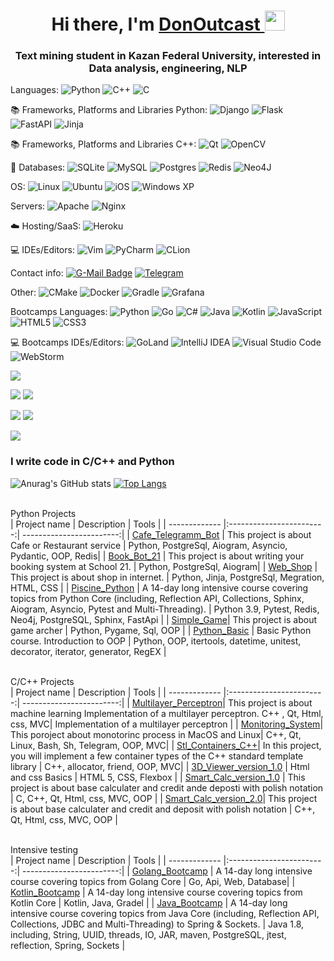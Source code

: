 <h1 align="center">Hi there, I'm <a href="https://daniilshat.ru/" target="_blank">DonOutcast </a> 
<img src="https://github.com/blackcater/blackcater/raw/main/images/Hi.gif" height="32"/></h1>
<h3 align="center">Text mining student in Kazan Federal University, interested in Data analysis, engineering, NLP </h3>

  Languages:
  ![Python](https://img.shields.io/badge/python-3670A0?style=for-the-badge&logo=python&logoColor=ffdd54)
  ![C++](https://img.shields.io/badge/c++-%2300599C.svg?style=for-the-badge&logo=c%2B%2B&logoColor=white)
  ![C](https://img.shields.io/badge/c-%2300599C.svg?style=for-the-badge&logo=c&logoColor=white)
  
  📚 Frameworks, Platforms and Libraries Python:
  ![Django](https://img.shields.io/badge/django-%23092E20.svg?style=for-the-badge&logo=django&logoColor=white)
  ![Flask](https://img.shields.io/badge/flask-%23000.svg?style=for-the-badge&logo=flask&logoColor=white)
  ![FastAPI](https://img.shields.io/badge/FastAPI-005571?style=for-the-badge&logo=fastapi)
  ![Jinja](https://img.shields.io/badge/jinja-white.svg?style=for-the-badge&logo=jinja&logoColor=black)
   
  📚 Frameworks, Platforms and Libraries C++:
  ![Qt](https://img.shields.io/badge/Qt-%23217346.svg?style=for-the-badge&logo=Qt&logoColor=white)
  ![OpenCV](https://img.shields.io/badge/opencv-%23white.svg?style=for-the-badge&logo=opencv&logoColor=white)
    
   💾 Databases:
   ![SQLite](https://img.shields.io/badge/sqlite-%2307405e.svg?style=for-the-badge&logo=sqlite&logoColor=white)
   ![MySQL](https://img.shields.io/badge/mysql-%2300f.svg?style=for-the-badge&logo=mysql&logoColor=white)
   ![Postgres](https://img.shields.io/badge/postgres-%23316192.svg?style=for-the-badge&logo=postgresql&logoColor=white)
   ![Redis](https://img.shields.io/badge/redis-%23DD0031.svg?style=for-the-badge&logo=redis&logoColor=white)
   ![Neo4J](https://img.shields.io/badge/Neo4j-008CC1?style=for-the-badge&logo=neo4j&logoColor=white)


  OS:
  ![Linux](https://img.shields.io/badge/Linux-FCC624?style=for-the-badge&logo=linux&logoColor=black)
  ![Ubuntu](https://img.shields.io/badge/Ubuntu-E95420?style=for-the-badge&logo=ubuntu&logoColor=white)
  ![iOS](https://img.shields.io/badge/iOS-000000?style=for-the-badge&logo=ios&logoColor=white)
  ![Windows XP](https://img.shields.io/badge/Windows%20xp-003399?style=for-the-badge&logo=windowsxp&logoColor=white)
  
  Servers:
  ![Apache](https://img.shields.io/badge/apache-%23D42029.svg?style=for-the-badge&logo=apache&logoColor=white)
  ![Nginx](https://img.shields.io/badge/nginx-%23009639.svg?style=for-the-badge&logo=nginx&logoColor=white)
  
  ☁️ Hosting/SaaS:
  ![Heroku](https://img.shields.io/badge/heroku-%23430098.svg?style=for-the-badge&logo=heroku&logoColor=white)
  
  💻 IDEs/Editors:
  ![Vim](https://img.shields.io/badge/VIM-%2311AB00.svg?style=for-the-badge&logo=vim&logoColor=white)
  ![PyCharm](https://img.shields.io/badge/pycharm-143?style=for-the-badge&logo=pycharm&logoColor=black&color=black&labelColor=green)
  ![CLion](https://img.shields.io/badge/CLion-black?style=for-the-badge&logo=clion&logoColor=white)
  
  Contact info:
  [![G-Mail Badge](https://img.shields.io/badge/Gmail-D14836?style=for-the-badge&logo=gmail&logoColor=white)](mailto:sham1996@yandex.ru)
  [![Telegram](https://img.shields.io/badge/Telegram-2CA5E0?style=for-the-badge&logo=telegram&logoColor=white)](https://t.me/hard_wolf_l)
  
  Other:
  ![CMake](https://img.shields.io/badge/CMake-%23008FBA.svg?style=for-the-badge&logo=cmake&logoColor=white)
  ![Docker](https://img.shields.io/badge/docker-%230db7ed.svg?style=for-the-badge&logo=docker&logoColor=white)
  ![Gradle](https://img.shields.io/badge/Gradle-02303A.svg?style=for-the-badge&logo=Gradle&logoColor=white)
  ![Grafana](https://img.shields.io/badge/grafana-%23F46800.svg?style=for-the-badge&logo=grafana&logoColor=white)
  
   Bootcamps Languages:
  ![Python](https://img.shields.io/badge/python-3670A0?style=for-the-badge&logo=python&logoColor=ffdd54)
  ![Go](https://img.shields.io/badge/go-%2300ADD8.svg?style=for-the-badge&logo=go&logoColor=white)
  ![C#](https://img.shields.io/badge/c%23-%23239120.svg?style=for-the-badge&logo=c-sharp&logoColor=white)
  ![Java](https://img.shields.io/badge/java-%23ED8B00.svg?style=for-the-badge&logo=java&logoColor=white)
  ![Kotlin](https://img.shields.io/badge/kotlin-%237F52FF.svg?style=for-the-badge&logo=kotlin&logoColor=white)
  ![JavaScript](https://img.shields.io/badge/javascript-%23323330.svg?style=for-the-badge&logo=javascript&logoColor=%23F7DF1E)
  ![HTML5](https://img.shields.io/badge/html5-%23E34F26.svg?style=for-the-badge&logo=html5&logoColor=white)
  ![CSS3](https://img.shields.io/badge/css3-%231572B6.svg?style=for-the-badge&logo=css3&logoColor=white)
  
  💻 Bootcamps IDEs/Editors:
  	![GoLand](https://img.shields.io/badge/GoLand-0f0f0f?&style=for-the-badge&logo=goland&logoColor=white)
    ![IntelliJ IDEA](https://img.shields.io/badge/IntelliJIDEA-000000.svg?style=for-the-badge&logo=intellij-idea&logoColor=white)
    ![Visual Studio Code](https://img.shields.io/badge/Visual%20Studio%20Code-0078d7.svg?style=for-the-badge&logo=visual-studio-code&logoColor=white)
    ![WebStorm](https://img.shields.io/badge/webstorm-143?style=for-the-badge&logo=webstorm&logoColor=white&color=black)
  
  
  

<!-- [![Top Langs](https://github-readme-stats.vercel.app/api/top-langs/?username=DonOutcast&layout=compact)](https://github.com/DonOutcast/github-readme-stats) -->

![](https://github-profile-summary-cards.vercel.app/api/cards/profile-details?username=DonOutcast&theme=solarized_dark)

![](https://github-profile-summary-cards.vercel.app/api/cards/most-commit-language?username=DonOutcast&theme=solarized_dark) ![](https://github-profile-summary-cards.vercel.app/api/cards/repos-per-language?username=DonOutcast&theme=solarized_dark)

![](https://github-profile-summary-cards.vercel.app/api/cards/stats?username=Donoutcast&theme=solarized_dark) ![](https://github-profile-summary-cards.vercel.app/api/cards/productive-time?username=DonOutcast&theme=solarized_dark)

![](https://komarev.com/ghpvc/?username=your-github-DonOutcast)
  
### I write code in C/C++ and Python
![Anurag's GitHub stats](https://github-readme-stats.vercel.app/api?username=DonOutcast&show_icons=true)
[![Top Langs](https://github-readme-stats.vercel.app/api/top-langs/?username=DonOutcast&langs_count=6)](https://github.com/anuraghazra/github-readme-stats)


<br> Python Projects </br>
| Project name      | Description                | Tools |
| ------------- |:------------------------:| ------------------------:|
| [Cafe_Telegramm_Bot](https://github.com/DonOutcast/cafe-bot-aiogram)  |  This project is about Cafe or Restaurant service | Python, PostgreSql, Aiogram, Asyncio, Pydantic, OOP, Redis|
| [Book_Bot_21](https://github.com/DonOutcast/bookbot21)  |  This project is about writing your booking system at School 21.   | Python, PostgreSql, Aiogram|
| [Web_Shop](https://github.com/DonOutcast/Django_web_shop) | This project is about shop in internet. | Python, Jinja, PostgreSql, Megration, HTML, CSS |
| [Piscine_Python](https://github.com/DonOutcast/School21_Python_BootCamp) | A 14-day long intensive course covering topics from Python Core (including, Reflection API, Collections, Sphinx, Aiogram, Asyncio, Pytest and Multi-Threading). |   Python 3.9, Pytest, Redis, Neo4j, PostgreSQL, Sphinx, FastApi   |
| [Simple_Game](https://github.com/DonOutcast/simple-game-pygame)| This project is about game archer | Python, Pygame, Sql, OOP |
| [Python_Basic](https://github.com/DonOutcast/Python_Basic/tree/main) | Basic Python course. Introduction to OOP  | Python, OOP, itertools, datetime, unitest, decorator, iterator, generator, RegEX |

<br> C/C++ Projects </br>
| Project name      | Description                | Tools |
| ------------- |:------------------------:| ------------------------:|
| [Multilayer_Perceptron](https://github.com/DonOutcast/s21_MultilayerPerceptron)| This project is about machine learning Implementation of a multilayer perceptron. C++ , Qt, Html, css, MVC|  Implementation of a multilayer perceptron |
| [Monitoring_System](https://github.com/DonOutcast/s21_Monitoring_System)| This poroject about monotorinc process in MacOS and Linux| C++, Qt, Linux, Bash, Sh, Telegram, OOP, MVC|
| [Stl_Containers_C++](https://github.com/DonOutcast/s21_containers-cpp)| In this project, you will implement a few container types of the C++ standard template library | C++, allocator, friend, OOP, MVC|
| [3D_Viewer_version_1.0](https://github.com/DonOutcast/3D-viewer-v1.0) | Html and css Basics  |   HTML 5, CSS, Flexbox  |
| [Smart_Calc_version_1.0](https://github.com/DonOutcast/s21_SmartCalc-v1.0) | This project is about base calculater and credit ande deposti with polish notation | C, C++, Qt, Html, css, MVC, OOP |
| [Smart_Calc_version_2.0](https://github.com/DonOutcast/s21_SmartCalc-v2.0)| This project is about base calculater and credit and deposit with polish notation | C++, Qt, Html, css, MVC, OOP |



  
<br> Intensive testing </br>
| Project name      | Description                | Tools |
| ------------- |:------------------------:| ------------------------:|
| [Golang_Bootcamp](https://github.com/DonOutcast/School21_Golang_BootCamp) | A 14-day long intensive course covering topics from Golang Core |  Go, Api, Web, Database|
| [Kotlin_Bootcamp](https://github.com/DonOutcast/School21_Kotlin_Bootcamp) | A 14-day long intensive course covering topics from Kotlin Core |  Kotlin, Java, Gradel |
| [Java_Bootcamp](https://github.com/ilnrzakirov/piscine_java) | A 14-day long intensive course covering topics from Java Core (including, Reflection API, Collections, JDBC and Multi-Threading) to Spring & Sockets. |   Java 1.8, including, String, UUID, threads, IO, JAR, maven, PostgreSQL, jtest, reflection, Spring, Sockets   |
<!--
**DonOutcast/DonOutcast** is a ✨ _special_ ✨ repository because its `README.md` (this file) appears on your GitHub profile.

Here are some ideas to get you started:

- 🔭 I’m currently working on ...
- 🌱 I’m currently learning ...
- 👯 I’m looking to collaborate on ...
- 🤔 I’m looking for help with ...
- 💬 Ask me about ...
- 📫 How to reach me: ...
- 😄 Pronouns: ...
- ⚡ Fun fact: ...
-->
